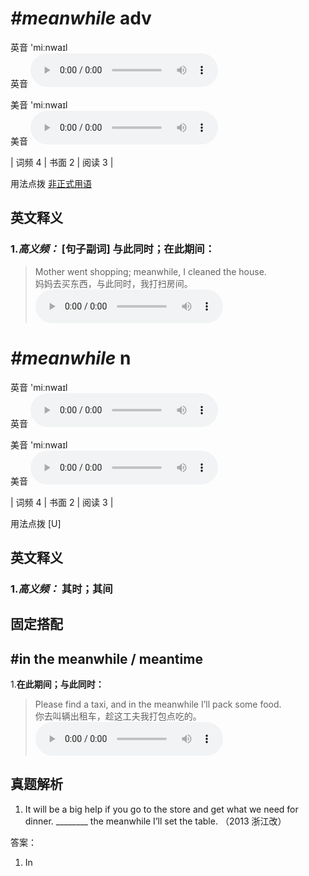 # ***\#meanwhile*** adv
英音 'miːnwaɪl  
英音
<audio src="./media/meanwhile-B.aac" controls="controls"></audio>

美音 'miːnwaɪl  
美音
<audio src="./media/meanwhile.aac" controls="controls"></audio>



| 词频 4 | 书面 2 | 阅读 3 |  

用法点拨  [非正式用语](meantime)

英文释义
---
### 1.*高义频：* **[句子副词] 与此同时；在此期间：**  

 > Mother went shopping; meanwhile, I cleaned the house.   
 > 妈妈去买东西，与此同时，我打扫房间。    
<audio src="./media/meanwhile-1.aac" controls="controls"></audio>


# ***\#meanwhile*** n
英音 'miːnwaɪl  
英音
<audio src="./media/meanwhile-B.aac" controls="controls"></audio>

美音 'miːnwaɪl  
美音
<audio src="./media/meanwhile.aac" controls="controls"></audio>



| 词频 4 | 书面 2 | 阅读 3 |  

用法点拨  [U]

英文释义
---
### 1.*高义频：* **其时；其间**  


固定搭配
---
## \#in the meanwhile / meantime 
1.**在此期间；与此同时：**  

 > Please find a taxi, and in the meanwhile I’ll pack some food.   
 > 你去叫辆出租车，趁这工夫我打包点吃的。    
<audio src="./media/meanwhile-2.aac" controls="controls"></audio>


真题解析
---
1. It will be a big help if you go to the store and get what we need for dinner. ________ the meanwhile I’ll set the table.  （2013 浙江改）  

答案：
1. In  

